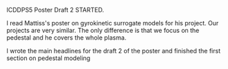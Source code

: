 ICDDPS5 Poster Draft 2 STARTED.

I read Mattiss's poster on gyrokinetic surrogate models for his project. Our projects are very similar. The only difference is that we focus on the pedestal and he covers the whole plasma. 

I wrote the main headlines for the draft 2 of the poster and finished the first section on pedestal modeling
